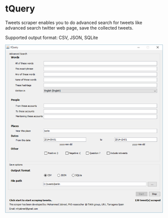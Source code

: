 # tQuery
Tweets scraper enables you to do advanced search for tweets like advanced search twitter web page, save the collected tweets.
 
 Supported output format:
 CSV,
 JSON,
 SQLite
 
![Alt text](screenshoot.png?raw=true "Screenshoot")
